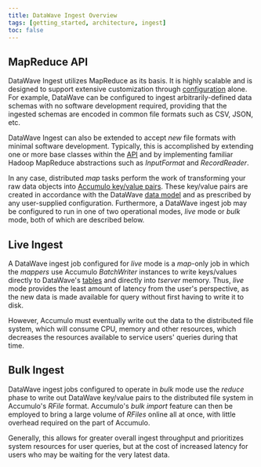 ```yaml
---
title: DataWave Ingest Overview
tags: [getting_started, architecture, ingest]
toc: false
---
```


## MapReduce API

DataWave Ingest utilizes MapReduce as its basis. It is highly scalable and is designed to support extensive
customization through [configuration](configuration) alone. For example, DataWave can be configured to ingest arbitrarily-defined
data schemas with no software development required, providing that the ingested schemas are encoded in common file formats
such as CSV, JSON, etc.

DataWave Ingest can also be extended to accept *new* file formats with minimal software development. Typically,
this is accomplished by extending one or more base classes within the [API](development) and by implementing
familiar Hadoop MapReduce abstractions such as *InputFormat* and *RecordReader*.
 
In any case, distributed *map* tasks perform the work of transforming your raw data objects into [Accumulo
key/value pairs][acc_data_model]. These key/value pairs are created in accordance with the DataWave
[data model](../getting-started/data-model) and as prescribed by any user-supplied configuration. Furthermore,
a DataWave ingest job may be configured to run in one of two operational modes, *live* mode or *bulk* mode, both of which
are described below.

## Live Ingest

A DataWave ingest job configured for *live* mode is a *map*-only job in which the *mappers* use Accumulo *BatchWriter*
instances to write keys/values directly to DataWave's [tables](../getting-started/data-model) and directly into *tserver*
memory. Thus, *live* mode provides the least amount of latency from the user's perspective, as the new data is made
available for query without first having to write it to disk.

However, Accumulo must eventually write out the data to the distributed file system, which will consume CPU, memory and
other resources, which decreases the resources available to service users' queries during that time.

## Bulk Ingest

DataWave ingest jobs configured to operate in *bulk* mode use the *reduce* phase to write out DataWave key/value pairs to
the distributed file system in Accumulo's *RFile* format. Accumulo's *bulk import* feature can then be employed to bring a
large volume of *RFiles* online all at once, with little overhead required on the part of Accumulo.

Generally, this allows for greater overall ingest throughput and prioritizes system resources for user queries, but at
the cost of increased latency for users who may be waiting for the very latest data.

[acc_data_model]: https://accumulo.apache.org/1.8/accumulo_user_manual.html#_data_model